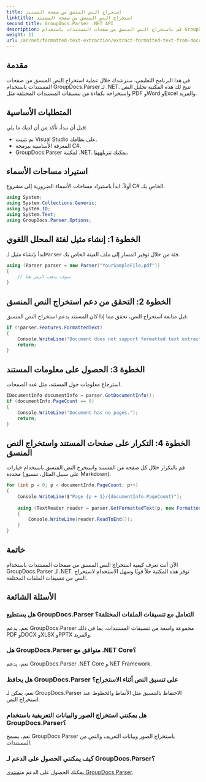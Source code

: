 ```yaml
---
title: استخراج النص المنسق من صفحة المستند
linktitle: استخراج النص المنسق من صفحة المستند
second_title: GroupDocs.Parser .NET API
description: قم باستخراج النص المنسق من صفحات المستندات باستخدام GroupDocs.Parser لـ .NET. حل فعال وموثوق لاستخراج النص.
weight: 11
url: /ar/net/formatted-text-extraction/extract-formatted-text-from-document-page/
---
```

## مقدمة
في هذا البرنامج التعليمي، سنرشدك خلال عملية استخراج النص المنسق من صفحات المستندات باستخدام GroupDocs.Parser لـ .NET. تتيح لك هذه المكتبة تحليل النص واستخراجه بكفاءة من تنسيقات المستندات المختلفة مثل PDF وWord وExcel والمزيد.
## المتطلبات الأساسية
قبل أن نبدأ، تأكد من أن لديك ما يلي:
- تم تثبيت Visual Studio على نظامك.
- المعرفة الأساسية ببرمجة C#.
-  GroupDocs.Parser لمكتبة .NET. يمكنك تنزيله[هنا](https://releases.groupdocs.com/parser/net/).

## استيراد مساحات الأسماء
أولاً، ابدأ باستيراد مساحات الأسماء الضرورية إلى مشروع C# الخاص بك.
```csharp
using System;
using System.Collections.Generic;
using System.IO;
using System.Text;
using GroupDocs.Parser.Options;
```
## الخطوة 1: إنشاء مثيل لفئة المحلل اللغوي
 ابدأ بإنشاء مثيل لـ`Parser` فئة من خلال توفير المسار إلى ملف العينة الخاص بك.
```csharp
using (Parser parser = new Parser("YourSampleFile.pdf"))
{
    // سوف يذهب الرمز هنا
}
```
## الخطوة 2: التحقق من دعم استخراج النص المنسق
قبل متابعة استخراج النص، تحقق مما إذا كان المستند يدعم استخراج النص المنسق.
```csharp
if (!parser.Features.FormattedText)
{
    Console.WriteLine("Document does not support formatted text extraction.");
    return;
}
```
## الخطوة 3: الحصول على معلومات المستند
استرجاع معلومات حول المستند، مثل عدد الصفحات.
```csharp
IDocumentInfo documentInfo = parser.GetDocumentInfo();
if (documentInfo.PageCount == 0)
{
    Console.WriteLine("Document has no pages.");
    return;
}
```
## الخطوة 4: التكرار على صفحات المستند واستخراج النص المنسق
قم بالتكرار خلال كل صفحة من المستند واستخرج النص المنسق باستخدام خيارات محددة (على سبيل المثال، تنسيق Markdown).
```csharp
for (int p = 0; p < documentInfo.PageCount; p++)
{
    Console.WriteLine($"Page {p + 1}/{documentInfo.PageCount}");
    
    using (TextReader reader = parser.GetFormattedText(p, new FormattedTextOptions(FormattedTextMode.Markdown)))
    {
        Console.WriteLine(reader.ReadToEnd());
    }
}
```

## خاتمة
الآن أنت تعرف كيفية استخراج النص المنسق من صفحات المستندات باستخدام GroupDocs.Parser لـ .NET. توفر هذه المكتبة حلاً قويًا وسهل الاستخدام لاستخراج النص من تنسيقات الملفات المختلفة.

## الأسئلة الشائعة
### هل يستطيع GroupDocs.Parser التعامل مع تنسيقات الملفات المختلفة؟
نعم، يدعم GroupDocs.Parser مجموعة واسعة من تنسيقات المستندات، بما في ذلك PDF وDOCX وXLSX وPPTX والمزيد.
### هل GroupDocs.Parser متوافق مع .NET Core؟
نعم، يدعم GroupDocs.Parser .NET Core و.NET Framework.
### هل يحافظ GroupDocs.Parser على تنسيق النص أثناء الاستخراج؟
نعم، يمكن لـ GroupDocs.Parser الاحتفاظ بالتنسيق مثل الأنماط والخطوط عند استخراج النص.
### هل يمكنني استخراج الصور والبيانات التعريفية باستخدام GroupDocs.Parser؟
نعم، يسمح GroupDocs.Parser باستخراج الصور وبيانات التعريف والنص من المستندات.
### كيف يمكنني الحصول على الدعم لـ GroupDocs.Parser؟
 يمكنك الحصول على الدعم من[منتدى GroupDocs.Parser](https://forum.groupdocs.com/c/parser/17).